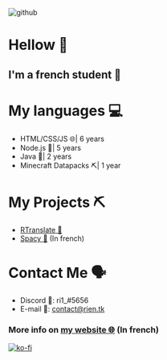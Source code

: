 ![github](https://user-images.githubusercontent.com/49335122/166260574-e7c0ccb8-9594-4afa-979f-fc6a3ee96e91.gif)
# Hellow 👋
## I'm a french student 📘

# My languages 💻
- HTML/CSS/JS 🌐| 6 years
- Node.js 🧵| 5 years
- Java 🍵| 2 years
- Minecraft Datapacks ⛏️| 1 year

# My Projects ⛏️
- [RTranslate 💱](https://github.com/ri1ongithub/rtranslate)
- [Spacy 🚀](https://spacy.tk) (In french)


# Contact Me 🗣️
- Discord 💬: ri1_#5656
- E-mail 📧: contact@rien.tk

### More info on [my website 🌐](https://rien.tk) (In french)

[![ko-fi](https://ko-fi.com/img/githubbutton_sm.svg)](https://ko-fi.com/B0B6CIAB9)
